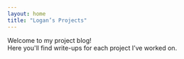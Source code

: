 ```yaml
---
layout: home
title: "Logan’s Projects"
---
```


Welcome to my project blog!  
Here you'll find write-ups for each project I’ve worked on.
